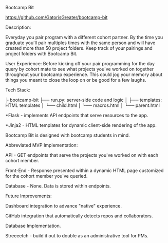 Bootcamp Bit

https://github.com/GatorisGreater/bootcamp-bit

Description:

Everyday you pair program with a different cohort partner. By the time you graduate you'll pair multiples times with the same person and will have created more than 50 project folders. Keep track of your pairings and project folders with Bootcamp Bit.

User Experience:
Before kicking off your pair programming for the day query by cohort mate to see what projects you've worked on together throughout your bootcamp experience. This could jog your memory about things you meant to close the loop on or be good for a few laughs.

Tech Stack:

├ bootcamp-bit
├── run.py: server-side code and logic 
│ 
├── templates: HTML templates 
│ └── child.html
│ └── macros.html
│ └── parent.html

*Flask - implements API endpoints that serve resources to the app.

*Jinja2 - HTML templates for dynamic client-side rendering of the app.

Bootcamp Bit is designed with bootcamp students in mind.

Abbreviated MVP Implementation:

API - GET endpoints that serve the projects you've worked on with each cohort member. 

Front-End - Response presented within a dynamic HTML page customized for the cohort member you've queried.

Database - None. Data is stored within endpoints.

Future Improvements:

Dashboard integration to advance "native" experience.

GitHub integration that automatically detects repos and collaborators.

Database Implementation.

Streeeetch - build it out to double as an administrative tool for PMs.